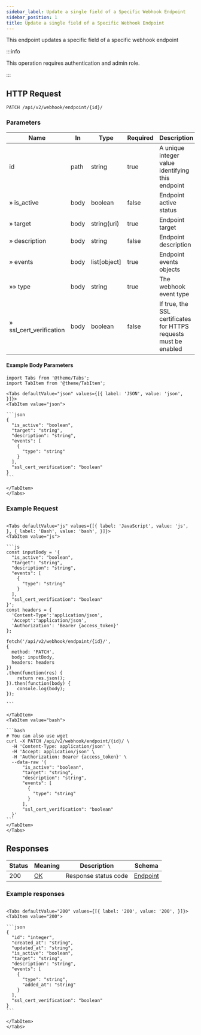 ```yaml
---
sidebar_label: Update a single field of a Specific Webhook Endpoint
sidebar_position: 1
title: Update a single field of a Specific Webhook Endpoint
---
```


This endpoint updates a specific field of a specific webhook endpoint

:::info

This operation requires authentication and admin role.

:::

## HTTP Request

`PATCH /api/v2/webhook/endpoint/{id}/`

### Parameters

| Name                    | In   | Type         | Required | Description                                                   |
|-------------------------|------|--------------|----------|---------------------------------------------------------------|
| id                      | path | string       | true     | A unique integer value identifying this endpoint              |
| » is_active             | body | boolean      | false    | Endpoint active status                                        |
| » target                | body | string(uri)  | true     | Endpoint target                                               |
| » description           | body | string       | false    | Endpoint description                                          |
| » events                | body | list[object] | true     | Endpoint events objects                                       |
| »» type                 | body | string       | true     | The webhook event type                      |
| » ssl_cert_verification | body | boolean      | false    | If true, the SSL certificates for HTTPS requests must be enabled |

#### Example Body Parameters

````mdx-code-block
import Tabs from '@theme/Tabs';
import TabItem from '@theme/TabItem';

<Tabs defaultValue="json" values={[{ label: 'JSON', value: 'json', }]}>
<TabItem value="json">

```json
{
  "is_active": "boolean",
  "target": "string",
  "description": "string",
  "events": [
    {
      "type": "string"
    }
  ],
  "ssl_cert_verification": "boolean"
}
```

</TabItem>
</Tabs>
````

### Example Request

````mdx-code-block

<Tabs defaultValue="js" values={[{ label: 'JavaScript', value: 'js', }, { label: 'Bash', value: 'bash', }]}>
<TabItem value="js">

```js
const inputBody = '{
  "is_active": "boolean",
  "target": "string",
  "description": "string",
  "events": [
    {
      "type": "string"
    }
  ],
  "ssl_cert_verification": "boolean"
}';
const headers = {
  'Content-Type':'application/json',
  'Accept':'application/json',
  'Authorization': 'Bearer {access_token}'
};

fetch('/api/v2/webhook/endpoint/{id}/',
{
  method: 'PATCH',
  body: inputBody,
  headers: headers
})
.then(function(res) {
    return res.json();
}).then(function(body) {
    console.log(body);
});

```

</TabItem>
<TabItem value="bash">

```bash
# You can also use wget
curl -X PATCH /api/v2/webhook/endpoint/{id}/ \
  -H 'Content-Type: application/json' \
  -H 'Accept: application/json' \
  -H 'Authorization: Bearer {access_token}' \
  --data-raw '{
      "is_active": "boolean",
      "target": "string",
      "description": "string",
      "events": [
        {
          "type": "string"
        }
      ],
      "ssl_cert_verification": "boolean"
  }'
```
</TabItem>
</Tabs>
````

## Responses

|Status|Meaning|Description|Schema|
|---|---|---|---|
|200|[OK](https://tools.ietf.org/html/rfc7231#section-6.3.1)|Response status code|[Endpoint](/docs/apireference/v2/schemas/endpoint)|

### Example responses


````mdx-code-block

<Tabs defaultValue="200" values={[{ label: '200', value: '200', }]}>
<TabItem value="200">

```json
{
  "id": "integer",
  "created_at": "string",
  "updated_at": "string",
  "is_active": "boolean",
  "target": "string",
  "description": "string",
  "events": [
    {
      "type": "string",
      "added_at": "string"
    }
  ],
  "ssl_cert_verification": "boolean"
}
```

</TabItem>
</Tabs>
````




